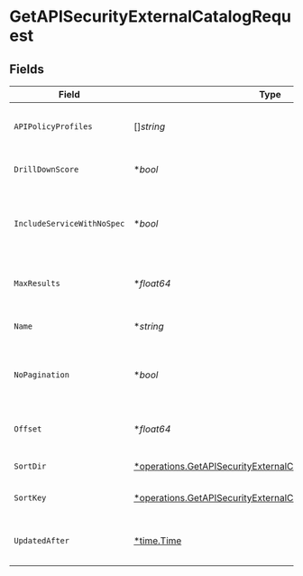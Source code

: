 # GetAPISecurityExternalCatalogRequest


## Fields

| Field                                                                                                                                          | Type                                                                                                                                           | Required                                                                                                                                       | Description                                                                                                                                    |
| ---------------------------------------------------------------------------------------------------------------------------------------------- | ---------------------------------------------------------------------------------------------------------------------------------------------- | ---------------------------------------------------------------------------------------------------------------------------------------------- | ---------------------------------------------------------------------------------------------------------------------------------------------- |
| `APIPolicyProfiles`                                                                                                                            | []*string*                                                                                                                                     | :heavy_minus_sign:                                                                                                                             | Names of the Api Policy Profiles                                                                                                               |
| `DrillDownScore`                                                                                                                               | **bool*                                                                                                                                        | :heavy_minus_sign:                                                                                                                             | Return associated score                                                                                                                        |
| `IncludeServiceWithNoSpec`                                                                                                                     | **bool*                                                                                                                                        | :heavy_minus_sign:                                                                                                                             | When false, only services with specs wikk be returned                                                                                          |
| `MaxResults`                                                                                                                                   | **float64*                                                                                                                                     | :heavy_minus_sign:                                                                                                                             | The number of entries to return (pagination)                                                                                                   |
| `Name`                                                                                                                                         | **string*                                                                                                                                      | :heavy_minus_sign:                                                                                                                             | the Api Catalog name filter                                                                                                                    |
| `NoPagination`                                                                                                                                 | **bool*                                                                                                                                        | :heavy_minus_sign:                                                                                                                             | When true, the pagination params will be ignored                                                                                               |
| `Offset`                                                                                                                                       | **float64*                                                                                                                                     | :heavy_minus_sign:                                                                                                                             | Return entries from this offset (pagination)                                                                                                   |
| `SortDir`                                                                                                                                      | [*operations.GetAPISecurityExternalCatalogQueryParamSortDir](../../../pkg/models/operations/getapisecurityexternalcatalogqueryparamsortdir.md) | :heavy_minus_sign:                                                                                                                             | sorting direction                                                                                                                              |
| `SortKey`                                                                                                                                      | [*operations.GetAPISecurityExternalCatalogQueryParamSortKey](../../../pkg/models/operations/getapisecurityexternalcatalogqueryparamsortkey.md) | :heavy_minus_sign:                                                                                                                             | the Api Catalog sort key                                                                                                                       |
| `UpdatedAfter`                                                                                                                                 | [*time.Time](https://pkg.go.dev/time#Time)                                                                                                     | :heavy_minus_sign:                                                                                                                             | Only Apis updated since this date                                                                                                              |